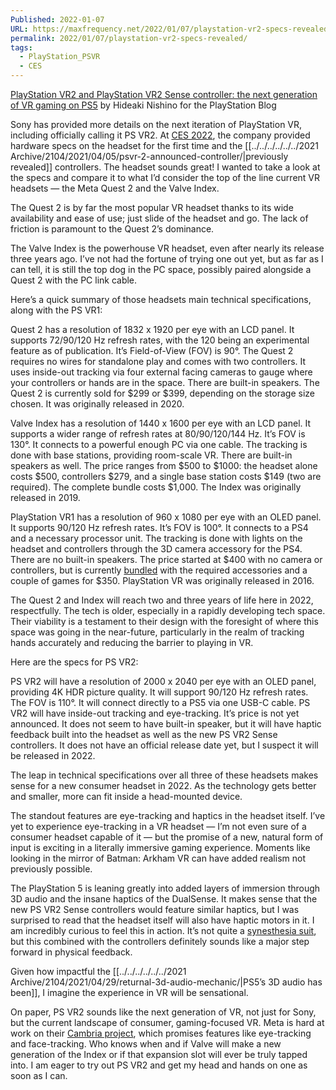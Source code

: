 ```yaml
---
Published: 2022-01-07
URL: https://maxfrequency.net/2022/01/07/playstation-vr2-specs-revealed/
permalink: 2022/01/07/playstation-vr2-specs-revealed/
tags:
  - PlayStation_PSVR
  - CES
---
```

[PlayStation VR2 and PlayStation VR2 Sense controller: the next generation of VR gaming on PS5](https://blog.playstation.com/2022/01/04/playstation-vr2-and-playstation-vr2-sense-controller-the-next-generation-of-vr-gaming-on-ps5/) by Hideaki Nishino for the PlayStation Blog

Sony has provided more details on the next iteration of PlayStation VR, including officially calling it PS VR2. At [CES 2022](https://blog.playstation.com/2022/01/04/playstation-vr2-and-playstation-vr2-sense-controller-the-next-generation-of-vr-gaming-on-ps5/), the company provided hardware specs on the headset for the first time and the [[../../../../../../2021 Archive/2104/2021/04/05/psvr-2-announced-controller/|previously revealed]] controllers. The headset sounds great! I wanted to take a look at the specs and compare it to what I’d consider the top of the line current VR headsets — the Meta Quest 2 and the Valve Index. 

The Quest 2 is by far the most popular VR headset thanks to its wide availability and ease of use; just slide of the headset and go. The lack of friction is paramount to the Quest 2’s dominance.

The Valve Index is the powerhouse VR headset, even after nearly its release three years ago. I’ve not had the fortune of trying one out yet, but as far as I can tell, it is still the top dog in the PC space, possibly paired alongside a Quest 2 with the PC link cable.

Here’s a quick summary of those headsets main technical specifications, along with the PS VR1:

Quest 2 has a resolution of 1832 x 1920 per eye with an LCD panel. It supports 72/90/120 Hz refresh rates, with the 120 being an experimental feature as of publication. It’s Field-of-View (FOV) is 90°. The Quest 2 requires no wires for standalone play and comes with two controllers. It uses inside-out tracking via four external facing cameras to gauge where your controllers or hands are in the space. There are built-in speakers. The Quest 2 is currently sold for $299 or $399, depending on the storage size chosen. It was originally released in 2020.

Valve Index has a resolution of 1440 x 1600 per eye with an LCD panel. It supports a wider range of refresh rates at 80/90/120/144 Hz. It’s FOV is 130°. It connects to a powerful enough PC via one cable. The tracking is done with base stations, providing room-scale VR. There are built-in speakers as well. The price ranges from $500 to $1000: the headset alone costs $500, controllers $279, and a single base station costs $149 (two are required). The complete bundle costs $1,000. The Index was originally released in 2019.

PlayStation VR1 has a resolution of 960 x 1080 per eye with an OLED panel. It supports 90/120 Hz refresh rates. It’s FOV is 100°. It connects to a PS4 and a necessary processor unit. The tracking is done with lights on the headset and controllers through the 3D camera accessory for the PS4. There are no built-in speakers. The price started at $400 with no camera or controllers, but is currently [bundled](https://www.playstation.com/en-us/ps-vr/bundles/) with the required accessories and a couple of games for $350. PlayStation VR was originally released in 2016.

The Quest 2 and Index will reach two and three years of life here in 2022, respectfully. The tech is older, especially in a rapidly developing tech space. Their viability is a testament to their design with the foresight of where this space was going in the near-future, particularly in the realm of tracking hands accurately and reducing the barrier to playing in VR.

Here are the specs for PS VR2:

PS VR2 will have a resolution of 2000 x 2040 per eye with an OLED panel, providing 4K HDR picture quality. It will support 90/120 Hz refresh rates. The FOV is 110°. It will connect directly to a PS5 via one USB-C cable. PS VR2 will have inside-out tracking and eye-tracking. It’s price is not yet announced. It does not seem to have built-in speaker, but it will have haptic feedback built into the headset as well as the new PS VR2 Sense controllers. It does not have an official release date yet, but I suspect it will be released in 2022.

The leap in technical specifications over all three of these headsets makes sense for a new consumer headset in 2022. As the technology gets better and smaller, more can fit inside a head-mounted device. 

The standout features are eye-tracking and haptics in the headset itself. I’ve yet to experience eye-tracking in a VR headset — I’m not even sure of a consumer headset capable of it — but the promise of a new, natural form of input is exciting in a literally immersive gaming experience. Moments like looking in the mirror of Batman: Arkham VR can have added realism not previously possible.

The PlayStation 5 is leaning greatly into added layers of immersion through 3D audio and the insane haptics of the DualSense. It makes sense that the new PS VR2 Sense controllers would feature similar haptics, but I was surprised to read that the headset itself will also have haptic motors in it. I am incredibly curious to feel this in action. It’s not quite a [synesthesia suit](https://rezinfinite.com/synesthesia-suit/), but this combined with the controllers definitely sounds like a major step forward in physical feedback.

Given how impactful the [[../../../../../../2021 Archive/2104/2021/04/29/returnal-3d-audio-mechanic/|PS5’s 3D audio has been]], I imagine the experience in VR will be sensational.

On paper, PS VR2 sounds like the next generation of VR, not just for Sony, but the current landscape of consumer, gaming-focused VR. Meta is hard at work on their [Cambria project](https://techcrunch.com/2021/10/28/project-cambria-is-a-high-end-vr-headset-designed-for-facebooks-metaverse/?guccounter=1&guce_referrer=aHR0cHM6Ly93d3cuZ29vZ2xlLmNvbS8&guce_referrer_sig=AQAAALy1OUn_FaC-KiT0ezB8f0d5zD_W3P1UcCzWVYbtToOrHGHUhr7ZBQzJthakgmUgAzHh66RfrEmxqL3KbyfFBHliCxidOcivnsV8r6oQqfF6-S-jjgsZDIz_twwu8KTw0vINiuzwpawqMHLVXP6WyHAw25ECqNp5fEJHQMRyIOy7), which promises features like eye-tracking and face-tracking. Who knows when and if Valve will make a new generation of the Index or if that expansion slot will ever be truly tapped into. I am eager to try out PS VR2 and get my head and hands on one as soon as I can.